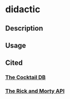 # didactic

## Description

## Usage 

## Cited

### [The Cocktail DB](https://www.thecocktaildb.com/)

### [The Rick and Morty API](https://rickandmortyapi.com/)